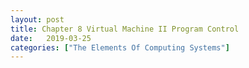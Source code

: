 ```yaml
---
layout: post
title: Chapter 8 Virtual Machine II Program Control
date:   2019-03-25
categories: ["The Elements Of Computing Systems"]
---
```


